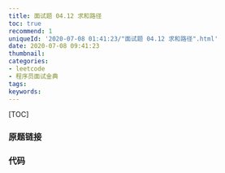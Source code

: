 ```yaml
---
title: 面试题 04.12 求和路径
toc: true
recommend: 1
uniqueId: '2020-07-08 01:41:23/"面试题 04.12 求和路径".html'
date: 2020-07-08 09:41:23
thumbnail:
categories:
- leetcode
- 程序员面试金典
tags:
keywords:
---
```


[TOC]

<!--more-->

### 原题链接



### 代码

```python

```

